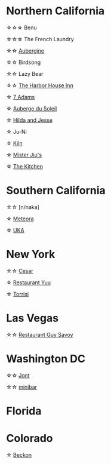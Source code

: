 # Northern California
☆☆☆ Benu

☆☆☆ The French Laundry

☆☆ [Aubergine](https://www.instagram.com/p/DJhj7MCy-wm/?hl=en)

☆☆ Birdsong

☆☆ Lazy Bear

☆☆ [The Harbor House Inn](https://www.instagram.com/p/C-3g1dPyivM/?hl=en)

☆ [7 Adams](https://www.instagram.com/p/DAfkOUmyzLZ/?hl=en)

☆ [Auberge du Soleil](https://www.instagram.com/p/C-FD-sERi-8/?hl=en)

☆ [Hilda and Jesse](https://www.instagram.com/p/C-4cHO4RuVu/?hl=en)

☆ Ju-Ni

☆ [Kiln](https://www.instagram.com/p/C_pXQiHxpzg/?hl=en)

☆ [Mister Jiu's](https://www.instagram.com/p/C8hh-6CpJHm/?hl=en)

☆ [The Kitchen](https://www.instagram.com/p/C-FDiz4RdhH/?hl=en)

# Southern California
☆☆ [n/naka]

☆ [Meteora](https://www.instagram.com/p/DE0ywebye56/?hl=en)

☆ [UKA](https://www.instagram.com/p/DFEBs0KyrOh/?hl=en)

# New York
☆☆ [Cesar](https://www.instagram.com/p/DHLMjZURaIY/?hl=en)

☆ [Restaurant Yuu](https://www.instagram.com/p/DHLrWHPRTCw/?hl=en)

☆ [Torrisi](https://www.instagram.com/p/C_KSIoNRgXV/?hl=en)

# Las Vegas
☆☆ [Restaurant Guy Savoy](https://www.instagram.com/p/DIWeINOJYfc/?hl=en)

# Washington DC
☆☆ [Jont](https://www.instagram.com/p/DHzJSSiSdM3/?hl=en)

☆☆ [minibar](https://www.instagram.com/p/DHw12t8ScH4/?hl=en)

# Florida

# Colorado
☆ [Beckon](https://www.instagram.com/p/C-o7cLXxjcA/?hl=en)


